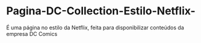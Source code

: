 # Pagina-DC-Collection-Estilo-Netflix-
É uma página no estilo da Netflix, feita para disponibilizar conteúdos da empresa DC Comics
